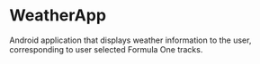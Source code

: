 # WeatherApp
Android application that displays weather information to the user, corresponding to user selected Formula One tracks.
